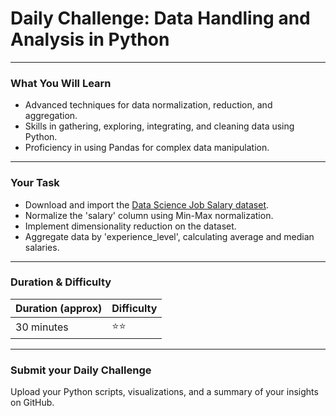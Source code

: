 # Daily Challenge: Data Handling and Analysis in Python
---
### What You Will Learn 
- Advanced techniques for data normalization, reduction, and aggregation.
- Skills in gathering, exploring, integrating, and cleaning data using Python.
- Proficiency in using Pandas for complex data manipulation.

---
### Your Task
- Download and import the [Data Science Job Salary dataset](https://www.kaggle.com/datasets/milanvaddoriya/data-science-job-salary).
- Normalize the 'salary' column using Min-Max normalization.
- Implement dimensionality reduction on the dataset.
- Aggregate data by 'experience_level', calculating average and median salaries.

---
### Duration & Difficulty
| Duration (approx)    | Difficulty    |
|----------------------|---------------|
| 30 minutes    |     ⭐⭐    |

---
### Submit your Daily Challenge 
Upload your Python scripts, visualizations, and a summary of your insights on GitHub.
